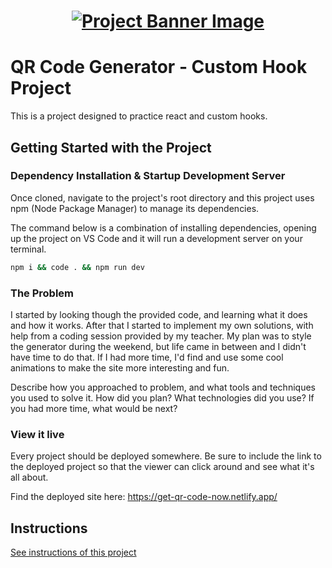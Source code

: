 <h1 align="center">
  <a href="">
    <img src="/src/assets/custom-hooks.svg" alt="Project Banner Image">
  </a>
</h1>

# QR Code Generator - Custom Hook Project

This is a project designed to practice react and custom hooks.

## Getting Started with the Project

### Dependency Installation & Startup Development Server

Once cloned, navigate to the project's root directory and this project uses npm (Node Package Manager) to manage its dependencies.

The command below is a combination of installing dependencies, opening up the project on VS Code and it will run a development server on your terminal.

```bash
npm i && code . && npm run dev
```

### The Problem

I started by looking though the provided code, and learning what it does and how it works. After that I started to implement my own solutions, with help from a coding session provided by my teacher.
My plan was to style the generator during the weekend, but life came in between and I didn't have time to do that.
If I had more time, I'd find and use some cool animations to make the site more interesting and fun.

Describe how you approached to problem, and what tools and techniques you used to solve it. How did you plan? What technologies did you use? If you had more time, what would be next?

### View it live

Every project should be deployed somewhere. Be sure to include the link to the deployed project so that the viewer can click around and see what it's all about.

Find the deployed site here: https://get-qr-code-now.netlify.app/

## Instructions

<a href="instructions.md">
   See instructions of this project
  </a>
